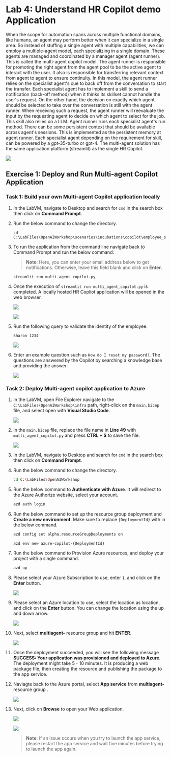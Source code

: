 # Lab 4: Understand HR Copilot demo Application 

When the scope for automation spans across multiple functional domains, like humans, an agent may perform better when it can specialize in a single area. So instead of stuffing a single agent with multiple capabilities, we can employ a multiple-agent model, each specializing in a single domain. These agents are managed and coordinated by a manager agent (agent runner). This is called the multi-agent copilot model. The agent runner is responsible for promoting the right agent from the agent pool to be the active agent to interact with the user. It also is responsible for transferring relevant context from agent to agent to ensure continuity. In this model, the agent runner relies on the specialist agent's cue to back off from the conversation to start the transfer. Each specialist agent has to implement a skill to send a notification (back-off method) when it thinks its skillset cannot handle the user's request. On the other hand, the decision on exactly which agent should be selected to take over the conversation is still with the agent runner. When receiving such a request, the agent runner will reevaluate the input by the requesting agent to decide on which agent to select for the job. This skill also relies on a LLM. Agent runner runs each specialist agent's run method. There can be some persistent context that should be available across agent's sessions. This is implemented as the persistent memory at agent runner. Each specialist agent depending on the requirement for skill, can be powered by a gpt-35-turbo or gpt-4. The multi-agent solution has the same application platform (streamlit) as the single HR Copilot.

![](../media/img20.png)


## Exercise 1: Deploy and Run Multi-agent Copilot Application

### Task 1:  Build your own Multi-agent Copilot application locally

1. In the LabVM, navigate to Desktop and search for `cmd` in the search box then click on **Command Prompt**.

2. Run the below command to change the directory.

   ```
   cd C:\LabFiles\OpenAIWorkshop\scenarios\incubations\copilot\employee_support
   ```

3. To run the application from the command line navigate back to Command Prompt and run the below command:

   >**Note**: Here, you can enter your email address below to get notifications. Otherwise, leave this field blank and click on **Enter**.

   ```
   streamlit run multi_agent_copilot.py
   ```

4. Once the execution of `streamlit run multi_agent_copilot.py` is completed. A locally hosted HR Copliot application will be opened in the web browser. 

   ![](../media/img21.png)

   ![](../media/img22.png)

5. Run the following query to validate the identity of the employee.

   ```
   Sharon 1234
   ```

   ![](../media/img47.png)

6. Enter an example question such as `How do I reset my password?`. The questions are answered by the Copilot by searching a knowledge base and providing the answer.

   ![](../media/img48.png)

### Task 2: Deploy Multi-agent copilot application to Azure

1. In the LabVM, open File Explorer navigate to the `C:\LabFiles\OpenAIWorkshop\infra` path, right-click on the `main.bicep` file, and select open with  **Visual Studio Code**.

    ![](../media/img41.png)

1. In the `main.bicep` file, replace the file name in **Line 49** with `multi_agent_copilot.py` and press **CTRL + S** to save the file.

    ![](../media/img51.png)

1. In the LabVM, navigate to Desktop and search for `cmd` in the search box then click on **Command Prompt**.

1. Run the below command to change the directory.

   ```bash
   cd C:\LabFiles\OpenAIWorkshop
   ```

1. Run the below command to **Authenticate with Azure**. It will redirect to the Azure Authorize website, select your account.

   ```bash
   azd auth login
   ```

1. Run the below command to set up the resource group deployment and **Create a new environment**. Make sure to replace `{DeploymentId}` with **<inject key="Deployment ID" enableCopy="true"/>** in the below command.

   ```bash
   azd config set alpha.resourceGroupDeployments on
   ```
   
   ```bash
   azd env new azure-copilot-{DeploymentId}
   ```

1. Run the below command to Provision Azure resources, and deploy your project with a single command.

   ```bash
   azd up
   ```
1. Please select your Azure Subscription to use, enter `1`, and click on the **Enter** button.

   ![](../media/img29.png)


1. Please select an Azure location to use, select the location as **<inject key="Region" enableCopy="false"/>** location, and click on the **Enter** button. You can change the location using the up and down arrow.

    ![](../media/img30.png)


1. Next, select **multiagent-<inject key="Deployment ID" enableCopy="False"/>** resource group and hit **ENTER**.

    ![](../media/img50.png)

1. Once the deployment succeeded, you will see the following message **SUCCESS: Your application was provisioned and deployed to Azure**. The deployment might take 5 - 10 minutes. It is producing a web package file, then creating the resource and publishing the package to the app service.


1. Naviagte back to the Azure portal, select **App service** from **multiagent-<inject key="Deployment ID" enableCopy="False"/>** resource group .

    ![](../media/img52.png)

1. Next, click on **Browse** to open your Web application.

    ![](../media/img53.png)

    ![](../media/img46.png)

   > **Note**: If an issue occurs when you try to launch the app service, please restart the app service and wait five minutes before trying to launch the app again.
